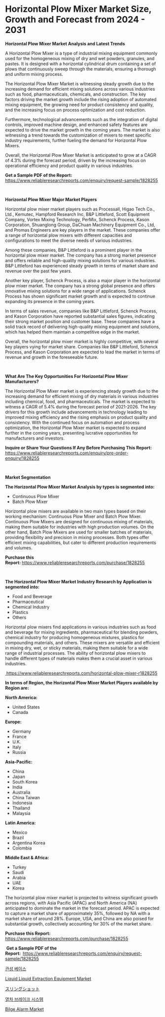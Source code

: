 <p><h1>Horizontal Plow Mixer Market Size, Growth and Forecast from 2024 - 2031</h1></p><p><strong>Horizontal Plow Mixer Market Analysis and Latest Trends</strong></p>
<p><p>A Horizontal Plow Mixer is a type of industrial mixing equipment commonly used for the homogeneous mixing of dry and wet powders, granules, and pastes. It is designed with a horizontal cylindrical drum containing a set of plows that continuously sweep through the materials, ensuring a thorough and uniform mixing process.</p><p>The Horizontal Plow Mixer Market is witnessing steady growth due to the increasing demand for efficient mixing solutions across various industries such as food, pharmaceuticals, chemicals, and construction. The key factors driving the market growth include the rising adoption of automated mixing equipment, the growing need for product consistency and quality, and the increasing focus on process optimization and cost reduction.</p><p>Furthermore, technological advancements such as the integration of digital controls, improved machine design, and enhanced safety features are expected to drive the market growth in the coming years. The market is also witnessing a trend towards the customization of mixers to meet specific industry requirements, further fueling the demand for Horizontal Plow Mixers.</p><p>Overall, the Horizontal Plow Mixer Market is anticipated to grow at a CAGR of 4.3% during the forecast period, driven by the increasing focus on operational efficiency and product quality in various industries.</p></p>
<p><strong>Get a Sample PDF of the Report:&nbsp;</strong> <a href="https://www.reliableresearchreports.com/enquiry/request-sample/1828255">https://www.reliableresearchreports.com/enquiry/request-sample/1828255</a></p>
<p>&nbsp;</p>
<p><strong>Horizontal Plow Mixer Major Market Players</strong></p>
<p><p>Horizontal plow mixer market players such as Processall, Higao Tech Co., Ltd., Kemutec, Hampford Research Inc, B&P Littleford, Scott Equipment Company, Vortex Mixing Technology, PerMix, Schenck Process, Kason Corporation, Shuanglong Group, DaChuan Machinery Equipment Co., Ltd, and Promas Engineers are key players in the market. These companies offer a range of horizontal plow mixers with different capacities and configurations to meet the diverse needs of various industries.</p><p>Among these companies, B&P Littleford is a prominent player in the horizontal plow mixer market. The company has a strong market presence and offers reliable and high-quality mixing solutions for various industries. B&P Littleford has experienced steady growth in terms of market share and revenue over the past few years.</p><p>Another key player, Schenck Process, is also a major player in the horizontal plow mixer market. The company has a strong global presence and offers innovative mixing solutions for a wide range of applications. Schenck Process has shown significant market growth and is expected to continue expanding its presence in the coming years.</p><p>In terms of sales revenue, companies like B&P Littleford, Schenck Process, and Kason Corporation have reported substantial sales figures, indicating their strong market position and customer base. These companies have a solid track record of delivering high-quality mixing equipment and solutions, which has helped them maintain a competitive edge in the market.</p><p>Overall, the horizontal plow mixer market is highly competitive, with several key players vying for market share. Companies like B&P Littleford, Schenck Process, and Kason Corporation are expected to lead the market in terms of revenue and growth in the foreseeable future.</p></p>
<p>&nbsp;</p>
<p><strong>What Are The Key Opportunities For Horizontal Plow Mixer Manufacturers?</strong></p>
<p><p>The Horizontal Plow Mixer market is experiencing steady growth due to the increasing demand for efficient mixing of dry materials in various industries including chemical, food, and pharmaceuticals. The market is expected to witness a CAGR of 5.4% during the forecast period of 2021-2026. The key drivers for this growth include advancements in technology leading to improved mixing efficiency and the rising emphasis on product quality and consistency. With the continued focus on automation and process optimization, the Horizontal Plow Mixer market is expected to expand further in the coming years, presenting lucrative opportunities for manufacturers and investors.</p></p>
<p><strong>Inquire or Share Your Questions If Any Before Purchasing This Report:</strong> <a href="https://www.reliableresearchreports.com/enquiry/pre-order-enquiry/1828255">https://www.reliableresearchreports.com/enquiry/pre-order-enquiry/1828255</a></p>
<p>&nbsp;</p>
<p><strong>Market Segmentation</strong></p>
<p><strong>The Horizontal Plow Mixer Market Analysis by types is segmented into:</strong></p>
<p><ul><li>Continuous Plow Mixer</li><li>Batch Plow Mixer</li></ul></p>
<p><p>Horizontal plow mixers are available in two main types based on their working mechanism: Continuous Plow Mixer and Batch Plow Mixer. Continuous Plow Mixers are designed for continuous mixing of materials, making them suitable for industries with high production volumes. On the other hand, Batch Plow Mixers are used for smaller batches of materials, providing flexibility and precision in mixing processes. Both types offer efficient mixing capabilities, but cater to different production requirements and volumes.</p></p>
<p><strong>Purchase this Report:&nbsp;</strong><a href="https://www.reliableresearchreports.com/purchase/1828255">https://www.reliableresearchreports.com/purchase/1828255</a></p>
<p>&nbsp;</p>
<p><strong>The Horizontal Plow Mixer Market Industry Research by Application is segmented into:</strong></p>
<p><ul><li>Food and Beverage</li><li>Pharmaceutical</li><li>Chemical Industry</li><li>Plastics</li><li>Others</li></ul></p>
<p><p>Horizontal plow mixers find applications in various industries such as food and beverage for mixing ingredients, pharmaceutical for blending powders, chemical industry for producing homogeneous mixtures, plastics for compounding materials, and others. These mixers are versatile and efficient in mixing dry, wet, or sticky materials, making them suitable for a wide range of industrial processes. The ability of horizontal plow mixers to handle different types of materials makes them a crucial asset in various industries.</p></p>
<p><a href="https://www.reliableresearchreports.com/horizontal-plow-mixer-r1828255">&nbsp;https://www.reliableresearchreports.com/horizontal-plow-mixer-r1828255</a></p>
<p><strong>In terms of Region, the Horizontal Plow Mixer Market Players available by Region are:</strong></p>
<p>
    <p> <strong> North America: </strong>
        <ul>
            <li>United States</li>
            <li>Canada</li>
        </ul>
        </p> 
    <p> <strong> Europe: </strong>
        <ul>
            <li>Germany</li>
            <li>France</li>
            <li>U.K.</li>
            <li>Italy</li>
            <li>Russia</li>
        </ul>
        </p> 
    <p> <strong> Asia-Pacific: </strong>
        <ul>
            <li>China</li>
            <li>Japan</li>
            <li>South Korea</li>
            <li>India</li>
            <li>Australia</li>
            <li>China Taiwan</li>
            <li>Indonesia</li>
            <li>Thailand</li>
            <li>Malaysia</li>
        </ul>
        </p> 
    <p> <strong> Latin America: </strong>
        <ul>
            <li>Mexico</li>
            <li>Brazil</li>
            <li>Argentina Korea</li>
            <li>Colombia</li>
        </ul>
        </p> 
    <p> <strong> Middle East & Africa: </strong>
        <ul>
            <li>Turkey</li>
            <li>Saudi</li>
            <li>Arabia</li>
            <li>UAE</li>
            <li>Korea</li>
        </ul>
    </p>
    </p>
<p><p>The horizontal plow mixer market is projected to witness significant growth across regions, with Asia Pacific (APAC) and North America (NA) anticipated to dominate the market in the forecast period. APAC is expected to capture a market share of approximately 35%, followed by NA with a market share of around 28%. Europe, USA, and China are also poised for substantial growth, collectively accounting for 30% of the market share.</p></p>
<p><strong>Purchase this Report: </strong><a href="https://www.reliableresearchreports.com/purchase/1828255">https://www.reliableresearchreports.com/purchase/1828255</a></p>
<p>&nbsp;<strong>Get a Sample PDF of the Report:&nbsp;&nbsp;</strong><a href="https://www.reliableresearchreports.com/enquiry/request-sample/1828255">https://www.reliableresearchreports.com/enquiry/request-sample/1828255</a></p>
<p><strong></strong></p>
<p><p><a href="https://medium.com/@lizaheller2023/%EC%9D%B4%EB%84%88%EC%85%94-%EB%B2%A0%EC%9D%B4%EC%8A%A4-%EC%8B%9C%EC%9E%A5-%EB%B3%B4%EA%B3%A0%EC%84%9C%EB%8A%94-%EC%9D%B4-%EC%8B%9C%EC%9E%A5%EC%9D%98-%EC%B5%9C%EC%8B%A0-%ED%8A%B8%EB%A0%8C%EB%93%9C-%EB%B0%8F-%EC%84%B1%EC%9E%A5-%EA%B8%B0%ED%9A%8C%EB%A5%BC-%EB%B3%B4%EC%97%AC%EC%A4%8D%EB%8B%88%EB%8B%A4-cc78719a0723">관성 베이스</a></p><p><a href="https://github.com/Sarissaschmalingtr6fz2739/Market-Research-Report-List-2/blob/main/liquid-liquid-extraction-equipment-market.md">Liquid Liquid Extraction Equipment Market</a></p><p><a href="https://medium.com/@barrycuda1974/%E3%82%B9%E3%83%AA%E3%83%B3%E3%82%B0%E3%82%B7%E3%83%A7%E3%83%83%E3%83%88%E5%B8%82%E5%A0%B4%E5%88%86%E6%9E%90%E3%81%A82031%E5%B9%B4%E3%81%8B%E3%82%892024%E5%B9%B4%E3%81%BE%E3%81%A7%E3%81%AE%E6%9C%9F%E9%96%93%E3%81%AE%E3%82%B5%E3%82%A4%E3%82%BA%E3%81%AE%E4%BA%88%E6%B8%AC-b03e140e8eb4">スリングショット</a></p><p><a href="https://medium.com/@mayekuhic00/%EA%B8%B0%EC%B0%A8-%EC%A0%9C%EB%8F%99-%EC%8B%9C%EC%8A%A4%ED%85%9C-%EC%8B%9C%EC%9E%A5-%EC%8B%9C%EC%9E%A5-%EC%A0%90%EC%9C%A0%EC%9C%A8-%EC%8B%9C%EC%9E%A5-%ED%8A%B8%EB%A0%8C%EB%93%9C-%EA%B7%B8%EB%A6%AC%EA%B3%A0-%EB%AF%B8%EB%9E%98-%EC%84%B1%EC%9E%A5-%EC%A1%B0%EC%82%AC%ED%95%98%EA%B8%B0-124f16f5b7e5">열차 브레이크 시스템</a></p><p><a href="https://github.com/jodemen/Market-Research-Report-List-2/blob/main/bilge-alarm-market.md">Bilge Alarm Market</a></p></p>